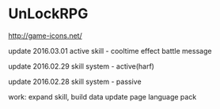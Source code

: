 # UnLockRPG
http://game-icons.net/

update 2016.03.01
 active skill - cooltime effect
 battle message

update 2016.02.29
 skill system - active(harf)

update 2016.02.28
 skill system - passive

work:
 expand skill, build data
 update page
 language pack
